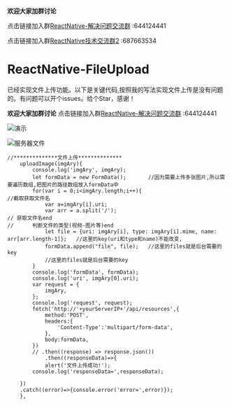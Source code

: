 **欢迎大家加群讨论**

点击链接加入群[ReactNative-解决问题交流群](https://jq.qq.com/?_wv=1027&k=4EZwdSd) :644124441

点击链接加入群[ReactNative技术交流群2](https://jq.qq.com/?_wv=1027&k=55Dujm4)  :687663534


# ReactNative-FileUpload

已经实现文件上传功能。以下是关键代码,按照我的写法实现文件上传是没有问题的。有问题可以开个issues。给个Star，感谢！

**欢迎大家加群讨论**
点击链接加入群[ReactNative-解决问题交流群](https://jq.qq.com/?_wv=1027&k=4EZwdSd) :644124441

![演示](https://github.com/HAPENLY/ReactNative-FileUpload/blob/master/Upload.gif)

![服务器文件](https://github.com/HAPENLY/ReactNative-FileUpload/blob/master/D5B9AA23-8D8F-4DAA-A374-F4189269D48F.png)

```
//**************文件上传**************
    uploadImage(imgAry){
        console.log('imgAry', imgAry);
        let formData = new FormData();       //因为需要上传多张图片,所以需要遍历数组,把图片的路径数组放入formData中
        for(var i = 0;i<imgAry.length;i++){
//截取获取文件名
            var a=imgAry[i].uri;
            var arr = a.split('/');
// 获取文件名end
//      判断文件的类型(视频-图片等)end
            let file = {uri: imgAry[i], type: imgAry[i].mime, name: arr[arr.length-1]};   //这里的key(uri和type和name)不能改变,
            formData.append("file", file);   //这里的files就是后台需要的key
            //这里的files就是后台需要的key
        }
        console.log('formData', formData);
        console.log('uri', imgAry[0].uri);
        var request = {
            imgAry,
        };
        console.log('request', request);
        fetch('http://'+yourServerIP+'/api/resources',{
            method:'POST',
            headers:{
                'Content-Type':'multipart/form-data',
            },
            body:formData,
        })
        // .then((response) => response.json())
            .then((responseData)=>{
            alert('文件上传成功!');
        console.log('responseData=',responseData);

    })
    .catch((error)=>{console.error('error=',error)});
    },
```



